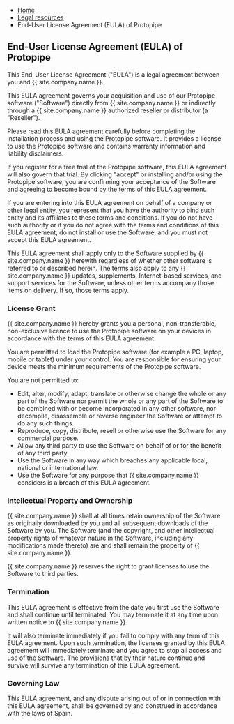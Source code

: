 <ul class="breadcrumb">
    <li><a href="">Home</a></li>
    <li><a href="legal">Legal resources</a></li>
    <li>End-User License Agreement (EULA) of Protopipe</li>
</ul>

## End-User License Agreement (EULA) of Protopipe

This End-User License Agreement ("EULA") is a legal agreement between you and {{ site.company.name }}.

This EULA agreement governs your acquisition and use of our Protopipe software ("Software") directly from {{ site.company.name }} or indirectly through a {{ site.company.name }} authorized reseller or distributor (a "Reseller").

Please read this EULA agreement carefully before completing the installation process and using the Protopipe software. It provides a license to use the Protopipe software and contains warranty information and liability disclaimers.

If you register for a free trial of the Protopipe software, this EULA agreement will also govern that trial. By clicking "accept" or installing and/or using the Protopipe software, you are confirming your acceptance of the Software and agreeing to become bound by the terms of this EULA agreement.

If you are entering into this EULA agreement on behalf of a company or other legal entity, you represent that you have the authority to bind such entity and its affiliates to these terms and conditions. If you do not have such authority or if you do not agree with the terms and conditions of this EULA agreement, do not install or use the Software, and you must not accept this EULA agreement.

This EULA agreement shall apply only to the Software supplied by {{ site.company.name }} herewith regardless of whether other software is referred to or described herein. The terms also apply to any {{ site.company.name }} updates, supplements, Internet-based services, and support services for the Software, unless other terms accompany those items on delivery. If so, those terms apply.

### License Grant

{{ site.company.name }} hereby grants you a personal, non-transferable, non-exclusive licence to use the Protopipe software on your devices in accordance with the terms of this EULA agreement.

You are permitted to load the Protopipe software (for example a PC, laptop, mobile or tablet) under your control. You are responsible for ensuring your device meets the minimum requirements of the Protopipe software.

You are not permitted to:

* Edit, alter, modify, adapt, translate or otherwise change the whole or any part of the Software nor permit the whole or any part of the Software to be combined with or become incorporated in any other software, nor decompile, disassemble or reverse engineer the Software or attempt to do any such things.
* Reproduce, copy, distribute, resell or otherwise use the Software for any commercial purpose.
* Allow any third party to use the Software on behalf of or for the benefit of any third party.
* Use the Software in any way which breaches any applicable local, national or international law.
* Use the Software for any purpose that {{ site.company.name }} considers is a breach of this EULA agreement.

### Intellectual Property and Ownership

{{ site.company.name }} shall at all times retain ownership of the Software as originally downloaded by you and all subsequent downloads of the Software by you. The Software (and the copyright, and other intellectual property rights of whatever nature in the Software, including any modifications made thereto) are and shall remain the property of {{ site.company.name }}.

{{ site.company.name }} reserves the right to grant licenses to use the Software to third parties.

### Termination

This EULA agreement is effective from the date you first use the Software and shall continue until terminated. You may terminate it at any time upon written notice to {{ site.company.name }}.

It will also terminate immediately if you fail to comply with any term of this EULA agreement. Upon such termination, the licenses granted by this EULA agreement will immediately terminate and you agree to stop all access and use of the Software. The provisions that by their nature continue and survive will survive any termination of this EULA agreement.

### Governing Law

This EULA agreement, and any dispute arising out of or in connection with this EULA agreement, shall be governed by and construed in accordance with the laws of Spain.
